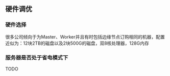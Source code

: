 ## 硬件调优
### 硬件选择
很多公司倾向于为Master、Worker并且有时包括边缘节点订购相同的机器，配置近似为：12块2TB的磁盘以及2块500G的磁盘，双8核处理器，128G内存
### 服务器是否处于省电模式下
TODO

